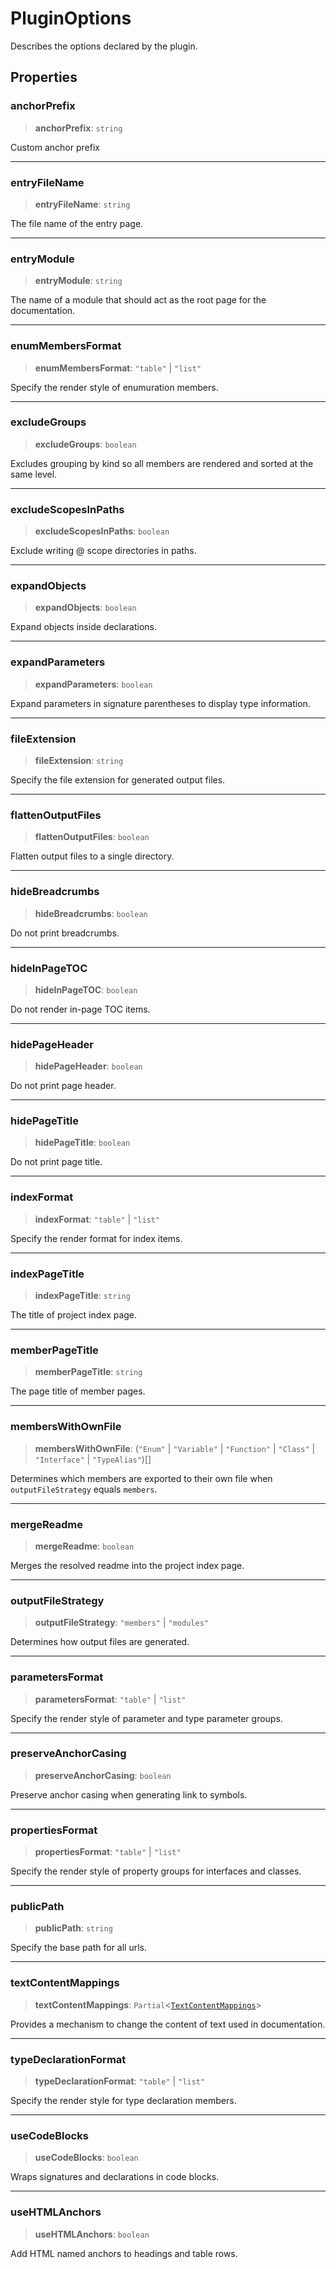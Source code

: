 # PluginOptions

Describes the options declared by the plugin.

## Properties

### anchorPrefix

> **anchorPrefix**: `string`

Custom anchor prefix

***

### entryFileName

> **entryFileName**: `string`

The file name of the entry page.

***

### entryModule

> **entryModule**: `string`

The name of a module that should act as the root page for the documentation.

***

### enumMembersFormat

> **enumMembersFormat**: `"table"` \| `"list"`

Specify the render style of enumuration members.

***

### excludeGroups

> **excludeGroups**: `boolean`

Excludes grouping by kind so all members are rendered and sorted at the same level.

***

### excludeScopesInPaths

> **excludeScopesInPaths**: `boolean`

Exclude writing @ scope directories in paths.

***

### expandObjects

> **expandObjects**: `boolean`

Expand objects inside declarations.

***

### expandParameters

> **expandParameters**: `boolean`

Expand parameters in signature parentheses to display type information.

***

### fileExtension

> **fileExtension**: `string`

Specify the file extension for generated output files.

***

### flattenOutputFiles

> **flattenOutputFiles**: `boolean`

Flatten output files to a single directory.

***

### hideBreadcrumbs

> **hideBreadcrumbs**: `boolean`

Do not print breadcrumbs.

***

### hideInPageTOC

> **hideInPageTOC**: `boolean`

Do not render in-page TOC items.

***

### hidePageHeader

> **hidePageHeader**: `boolean`

Do not print page header.

***

### hidePageTitle

> **hidePageTitle**: `boolean`

Do not print page title.

***

### indexFormat

> **indexFormat**: `"table"` \| `"list"`

Specify the render format for index items.

***

### indexPageTitle

> **indexPageTitle**: `string`

The title of project index page.

***

### memberPageTitle

> **memberPageTitle**: `string`

The page title of member pages.

***

### membersWithOwnFile

> **membersWithOwnFile**: (`"Enum"` \| `"Variable"` \| `"Function"` \| `"Class"` \| `"Interface"` \| `"TypeAlias"`)[]

Determines which members are exported to their own file when `outputFileStrategy` equals `members`.

***

### mergeReadme

> **mergeReadme**: `boolean`

Merges the resolved readme into the project index page.

***

### outputFileStrategy

> **outputFileStrategy**: `"members"` \| `"modules"`

Determines how output files are generated.

***

### parametersFormat

> **parametersFormat**: `"table"` \| `"list"`

Specify the render style of parameter and type parameter groups.

***

### preserveAnchorCasing

> **preserveAnchorCasing**: `boolean`

Preserve anchor casing when generating link to symbols.

***

### propertiesFormat

> **propertiesFormat**: `"table"` \| `"list"`

Specify the render style of property groups for interfaces and classes.

***

### publicPath

> **publicPath**: `string`

Specify the base path for all urls.

***

### textContentMappings

> **textContentMappings**: `Partial`\<[`TextContentMappings`](/api-docs/Interface.TextContentMappings.md)\>

Provides a mechanism to change the content of text used in documentation.

***

### typeDeclarationFormat

> **typeDeclarationFormat**: `"table"` \| `"list"`

Specify the render style for type declaration members.

***

### useCodeBlocks

> **useCodeBlocks**: `boolean`

Wraps signatures and declarations in code blocks.

***

### useHTMLAnchors

> **useHTMLAnchors**: `boolean`

Add HTML named anchors to headings and table rows.
